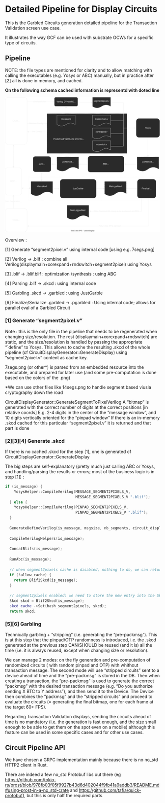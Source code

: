 # Detailed Pipeline for Display Circuits

This is the Garbled Circuits generation detailed pipeline for the Transaction Validation screen use case.

It illustrates the way GCF can be used with substrate OCWs for a specific type of circuits. 

## Pipeline


NOTE: the file types are mentioned for clarity and to allow matching with calling the executables (e.g. Yosys or ABC) manually, but in practice after [2] all is done in memory, and cached.


**On the following schema cached information is representd with doted line**

![GCF detailed](./fig/InterstellarDetailedPipeline.svg)

Overview : 

[1] Generate “segment2pixel.v” using internal code [using e.g. 7segs.png]

[2] Verilog  → .blif : combine all Verilog(displaymain+xorexpand+rndswitch+segment2pixel) using Yosys

[3] .blif → .blif.blif : optimization /synthesis : using ABC

[4] Parsing .blif → .skcd : using internal code

[5] Garbling .skcd → .garbled : using JustGarble

[6] Finalize/Serialize .garbled → .pgarbled : Using internal code; allows for parallel eval of a Garbled Circuit


### [1] Generate “segment2pixel.v”

Note : this is the only file in the pipeline that needs to be regenerated when changing size/resolution. The rest (displaymain+xorexpand+rndswitch) are static, and the size/resolution is handled by passing the appropriate “`define” to Yosys.
	This allows to cache the resulting .skcd of the whole pipeline (cf CircuitDisplayGenerator::GenerateDisplay) using “segment2pixel.v” content as cache key.

7segs.png (or other*) is parsed from an embedded resource into the executable, and prepared for later use (and some pre-computation is done based on the colors of the .png)

*We can use other files like 14segs.png to handle segment based viusla cryptography down the road


CircuitDisplayGenerator::GenerateSegmentToPixelVerilog 
A “bitmap” is generated with the correct number of digits at the correct positions [in relative coords]
E.g. 2-4 digits in the center of the “message window”, and 10 digits vertically oriented for the “pinpad window”
If there is an in-memory .skcd cached for this particular “segment2pixel.v” it is returned and that part is done	

### [2][3][4] Generate .skcd

If there is no cached .skcd for the step [1], one is generated cf CircuitDisplayGenerator::GenerateDisplay

The big steps are self-explanatory (pretty much just calling ABC or Yosys, and handling/parsing the results or errors; most of the business logic is in step [1]) :

```cpp
if (is_message) {
    YosysHelper::CompileVerilog(MESSAGE_SEGMENT2PIXELS_V,
                                MESSAGE_SEGMENT2PIXELS_V ".blif");
  } else {
    YosysHelper::CompileVerilog(PINPAD_SEGMENT2PIXELS_V,
                                PINPAD_SEGMENT2PIXELS_V ".blif");
  }

  GenerateDefineVerilog(is_message, msgsize, nb_segments, circuit_display_size);

  CompileVerilogHelpers(is_message);

  ConcatBlifs(is_message);

  RunAbc(is_message);

  // when segment2pixels cache is disabled, nothing to do, we can return
  if (!allow_cache) {
    return Blif2Skcd(is_message);
  }

  // segment2pixels enabled: we need to store the new entry into the SkcdCache
  Skcd skcd = Blif2Skcd(is_message);
  skcd_cache_->Set(hash_segment2pixels, skcd);
  return skcd;

```


### [5][6] Garbling

Technically garbling + “stripping” (i.e. generating the “pre-packmsg”).
This is at this step that the pinpad/OTP randomness is introduced, i.e. the .skcd generated at the previous step CAN/SHOULD be reused (and it is) all the time (i.e. it is always reused, except when changing size or resolution).

We can manage 2 modes: on the fly generation and pre-computation of randomized circuits ( with random pinpad and OTP) with whithout transaction message.
The second mode will use “stripped circuits” sent to a device ahead of time and the “pre-packmsg” is stored in the DB.
Then when creating a transaction, the “pre-packmsg” is used to generate the correct “packmsg” with the desired transaction  message (e.g. “Do you authorize sending X BTC to Y address”), and then send it to the Device.
The Device then combines the “packmsg” and the “stripped circuits” and proceed to evaluate the circuits (= generating the final bitmap, one for each frame at the target 60+ FPS).

Regarding Transaction Validation displays, sending the circuits ahead of time is no mandatory (i.e. the generation is fast enough, and the size small enough to be able to get them on the spot even on a mobile) although this feature can be used in some specific cases and for other use cases.


## Circuit Pipeline API

We have chosen a  GRPC implementation mainly because  there is no no_std HTTP2 client in Rust.

There are indeed a few no_std Protobuf libs out there (eg https://github.com/tokio-rs/prost/blob/978fb03f05f9927b43d6d402044f9fb41a9addb3/README.md#using-prost-in-a-no_std-crate and https://github.com/tafia/quick-protobuf), but this is only half the required parts.


